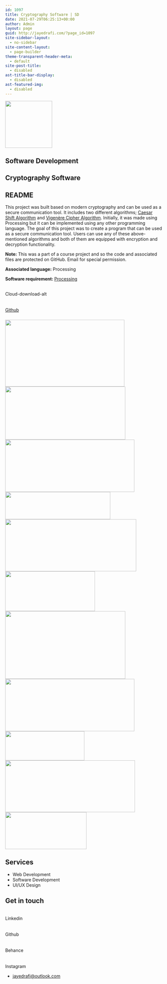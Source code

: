 ```yaml
---
id: 1097
title: Cryptography Software | SD
date: 2021-07-29T06:25:13+00:00
author: Admin
layout: page
guid: http://jayedrafi.com/?page_id=1097
site-sidebar-layout:
  - no-sidebar
site-content-layout:
  - page-builder
theme-transparent-header-meta:
  - default
site-post-title:
  - disabled
ast-title-bar-display:
  - disabled
ast-featured-img:
  - disabled
---
```

<img width="150" height="150" src="http://jayedrafi.com/wp-content/uploads/2021/07/My-Post-3-150x150.png" alt="" loading="lazy" srcset="http://jayedrafi.com/wp-content/uploads/2021/07/My-Post-3-150x150.png 150w, http://jayedrafi.com/wp-content/uploads/2021/07/My-Post-3-300x300.png 300w, http://jayedrafi.com/wp-content/uploads/2021/07/My-Post-3-1024x1024.png 1024w, http://jayedrafi.com/wp-content/uploads/2021/07/My-Post-3-768x768.png 768w, http://jayedrafi.com/wp-content/uploads/2021/07/My-Post-3.png 1080w" sizes="(max-width: 150px) 100vw, 150px" /> 

## Software Development

## Cryptography Software

## README

This project was built based on modern cryptography and can be used as a secure communication tool. It includes two different algorithms;&nbsp;<a href="https://en.wikipedia.org/wiki/Caesar_cipher" target="_blank" rel="noopener">Caesar Shift Algorithm</a>&nbsp;and&nbsp;<a href="https://en.wikipedia.org/wiki/Vigen%C3%A8re_cipher" target="_blank" rel="noopener">Vigenère Cipher Algorithm</a>. Initially, it was made using Processing but it can be implemented using any other programming language. The goal of this project was to create a program that can be used as a secure communication tool. Users can use any of these above-mentioned algorithms and both of them are equipped with encryption and decryption functionality.

**Note:** This was a part of a course project and so the code and associated files are protected on GitHub. Email for special permission.

**Associated language:** Processing

<b style="font-style: inherit;">Software requirement: </b><a href="https://processing.org" target="_blank" rel="noopener">Processing</a>

<a target="_blank" rel="noopener"><br /> Cloud-download-alt<br /> </a>  
<a href="https://github.com/JayedRafiProjects/cryptography-software" target="_blank" rel="noopener"><br /> Github<br /> </a>

### <Interface/>

<img width="381" height="213" src="http://jayedrafi.com/wp-content/uploads/2021/07/1.png" alt="" loading="lazy" srcset="http://jayedrafi.com/wp-content/uploads/2021/07/1.png 381w, http://jayedrafi.com/wp-content/uploads/2021/07/1-300x168.png 300w" sizes="(max-width: 381px) 100vw, 381px" />  
<img width="384" height="169" src="http://jayedrafi.com/wp-content/uploads/2021/07/Screenshot-2021-07-30-at-3.28.53-AM.png" alt="" loading="lazy" srcset="http://jayedrafi.com/wp-content/uploads/2021/07/Screenshot-2021-07-30-at-3.28.53-AM.png 384w, http://jayedrafi.com/wp-content/uploads/2021/07/Screenshot-2021-07-30-at-3.28.53-AM-300x132.png 300w" sizes="(max-width: 384px) 100vw, 384px" />  
<img width="413" height="167" src="http://jayedrafi.com/wp-content/uploads/2021/07/Screenshot-2021-07-30-at-3.40.05-AM.png" alt="" loading="lazy" srcset="http://jayedrafi.com/wp-content/uploads/2021/07/Screenshot-2021-07-30-at-3.40.05-AM.png 413w, http://jayedrafi.com/wp-content/uploads/2021/07/Screenshot-2021-07-30-at-3.40.05-AM-300x121.png 300w" sizes="(max-width: 413px) 100vw, 413px" />  
<img width="336" height="87" src="http://jayedrafi.com/wp-content/uploads/2021/07/Screenshot-2021-07-30-at-3.41.22-AM.png" alt="" loading="lazy" srcset="http://jayedrafi.com/wp-content/uploads/2021/07/Screenshot-2021-07-30-at-3.41.22-AM.png 336w, http://jayedrafi.com/wp-content/uploads/2021/07/Screenshot-2021-07-30-at-3.41.22-AM-300x78.png 300w" sizes="(max-width: 336px) 100vw, 336px" />  
<img width="419" height="166" src="http://jayedrafi.com/wp-content/uploads/2021/07/Screenshot-2021-07-30-at-3.42.48-AM.png" alt="" loading="lazy" srcset="http://jayedrafi.com/wp-content/uploads/2021/07/Screenshot-2021-07-30-at-3.42.48-AM.png 419w, http://jayedrafi.com/wp-content/uploads/2021/07/Screenshot-2021-07-30-at-3.42.48-AM-300x119.png 300w" sizes="(max-width: 419px) 100vw, 419px" />  
<img width="287" height="127" src="http://jayedrafi.com/wp-content/uploads/2021/07/Screenshot-2021-07-30-at-3.43.41-AM.png" alt="" loading="lazy" />  
<img width="384" height="216" src="http://jayedrafi.com/wp-content/uploads/2021/07/Screenshot-2021-07-30-at-3.45.12-AM.png" alt="" loading="lazy" srcset="http://jayedrafi.com/wp-content/uploads/2021/07/Screenshot-2021-07-30-at-3.45.12-AM.png 384w, http://jayedrafi.com/wp-content/uploads/2021/07/Screenshot-2021-07-30-at-3.45.12-AM-300x169.png 300w" sizes="(max-width: 384px) 100vw, 384px" />  
<img width="413" height="167" src="http://jayedrafi.com/wp-content/uploads/2021/07/Screenshot-2021-07-30-at-3.40.05-AM.png" alt="" loading="lazy" srcset="http://jayedrafi.com/wp-content/uploads/2021/07/Screenshot-2021-07-30-at-3.40.05-AM.png 413w, http://jayedrafi.com/wp-content/uploads/2021/07/Screenshot-2021-07-30-at-3.40.05-AM-300x121.png 300w" sizes="(max-width: 413px) 100vw, 413px" />  
<img width="253" height="93" src="http://jayedrafi.com/wp-content/uploads/2021/07/Screenshot-2021-07-30-at-3.47.54-AM.png" alt="" loading="lazy" />  
<img width="415" height="165" src="http://jayedrafi.com/wp-content/uploads/2021/07/Screenshot-2021-07-30-at-3.48.56-AM.png" alt="" loading="lazy" srcset="http://jayedrafi.com/wp-content/uploads/2021/07/Screenshot-2021-07-30-at-3.48.56-AM.png 415w, http://jayedrafi.com/wp-content/uploads/2021/07/Screenshot-2021-07-30-at-3.48.56-AM-300x119.png 300w" sizes="(max-width: 415px) 100vw, 415px" />  
<img width="260" height="118" src="http://jayedrafi.com/wp-content/uploads/2021/07/Screenshot-2021-07-30-at-3.49.46-AM.png" alt="" loading="lazy" /> 

## Services

  * Web Development 
  * Software Development 
  * UI/UX Design 

## Get in touch

<a target="_blank" rel="noopener"><br /> Linkedin<br /> </a>  
<a target="_blank" rel="noopener"><br /> Github<br /> </a>  
<a target="_blank" rel="noopener"><br /> Behance<br /> </a>  
<a target="_blank" rel="noopener"><br /> Instagram<br /> </a>

  * jayedrafi@outlook.com